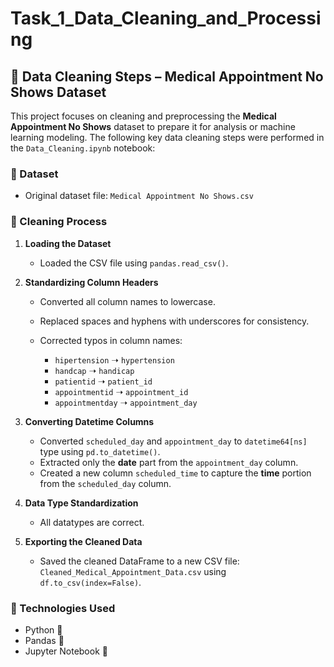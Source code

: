 # Task_1_Data_Cleaning_and_Processing

## 🧹 Data Cleaning Steps – Medical Appointment No Shows Dataset

This project focuses on cleaning and preprocessing the **Medical Appointment No Shows** dataset to prepare it for analysis or machine learning modeling. The following key data cleaning steps were performed in the `Data_Cleaning.ipynb` notebook:

### 📁 Dataset

* Original dataset file: `Medical Appointment No Shows.csv`

### 🔧 Cleaning Process

1. **Loading the Dataset**

   * Loaded the CSV file using `pandas.read_csv()`.

2. **Standardizing Column Headers**

   * Converted all column names to lowercase.
   * Replaced spaces and hyphens with underscores for consistency.
   * Corrected typos in column names:

     * `hipertension` ➝ `hypertension`
     * `handcap` ➝ `handicap`
     * `patientid` ➝ `patient_id`
     * `appointmentid` ➝ `appointment_id`
     * `appointmentday` ➝ `appointment_day`

3. **Converting Datetime Columns**

   * Converted `scheduled_day` and `appointment_day` to `datetime64[ns]` type using `pd.to_datetime()`.
   * Extracted only the **date** part from the `appointment_day` column.
   * Created a new column `scheduled_time` to capture the **time** portion from the `scheduled_day` column.

4. **Data Type Standardization**

   * All datatypes are correct.

5. **Exporting the Cleaned Data**

   * Saved the cleaned DataFrame to a new CSV file: `Cleaned_Medical_Appointment_Data.csv` using `df.to_csv(index=False)`.

### 🧪 Technologies Used

* Python 🐍
* Pandas 🐼
* Jupyter Notebook 📓


